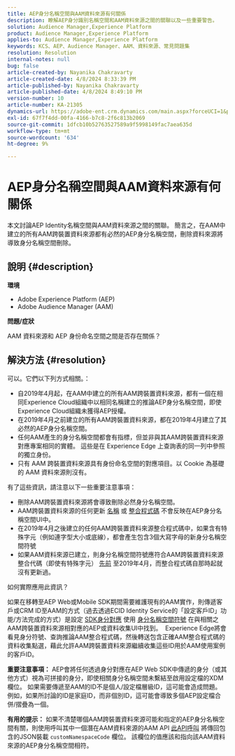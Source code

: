 ```yaml
---
title: AEP身分名稱空間與AAM資料來源有何關係
description: 瞭解AEP身分識別名稱空間和AAM資料來源之間的關聯以及一些重要警告。
solution: Audience Manager,Experience Platform
product: Audience Manager,Experience Platform
applies-to: Audience Manager,Experience Platform
keywords: KCS、AEP、Audience Manager、AAM、資料來源、常見問題集
resolution: Resolution
internal-notes: null
bug: false
article-created-by: Nayanika Chakravarty
article-created-date: 4/8/2024 8:33:39 PM
article-published-by: Nayanika Chakravarty
article-published-date: 4/8/2024 8:49:10 PM
version-number: 10
article-number: KA-21305
dynamics-url: https://adobe-ent.crm.dynamics.com/main.aspx?forceUCI=1&pagetype=entityrecord&etn=knowledgearticle&id=d7a65c42-e7f5-ee11-a1fe-6045bd006295
exl-id: 67f7f4dd-00fa-4166-b7c8-2f6c813b2069
source-git-commit: 1dfcb10b52763527589a9f5998149fac7aea635d
workflow-type: tm+mt
source-wordcount: '634'
ht-degree: 9%

---
```


# AEP身分名稱空間與AAM資料來源有何關係


本文討論AEP Identity名稱空間與AAM資料來源之間的關聯。 簡言之，在AAM中建立的所有AAM跨裝置資料來源都有必然的AEP身分名稱空間，刪除資料來源將導致身分名稱空間刪除。

## 說明 {#description}


<b>環境</b>

- Adobe Experience Platform (AEP)
- Adobe Audience Manager (AAM)


<b>問題/症狀</b>

AAM 資料來源和 AEP 身份命名空間之間是否存在關係？


## 解決方法 {#resolution}


可以。它們以下列方式相關。：

- 自2019年4月起，在AAM中建立的所有AAM跨裝置資料來源，都有一個在相同Experience Cloud組織中以相同名稱建立的推論AEP身分名稱空間，即使Experience Cloud組織未獲得AEP授權。
- 在2019年4月之前建立的所有AAM跨裝置資料來源，都在2019年4月建立了其必然的AEP身分名稱空間。
- 任何AAM產生的身分名稱空間都會有指標，但並非與其AAM跨裝置資料來源對應專案相同的實體。 這些是在 Experience Edge 上查詢表的同一列中參照的獨立身份。
- 只有 AAM 跨裝置資料來源具有身份命名空間的對應項目。以 Cookie 為基礎的 AAM 資料來源則沒有。


有了這些資訊，請注意以下一些重要注意事項：

- 刪除AAM跨裝置資料來源將會導致刪除必然身分名稱空間。
- AAM跨裝置資料來源的任何更新 <u>名稱</u> 或 <u>整合程式碼</u> 不會反映在AEP身分名稱空間UI中。
- 在2019年4月之後建立的任何AAM跨裝置資料來源整合程式碼中，如果含有特殊字元（例如連字型大小或底線），都會產生包含3個大寫字母的新身分名稱空間符號
- 如果AAM資料來源已建立，則身分名稱空間符號應符合AAM跨裝置資料來源整合代碼（即使有特殊字元） <u>先前</u> 至2019年4月，而整合程式碼自那時起就沒有更新過。


如何實際應用此資訊？

如果在移轉至AEP Web或Mobile SDK期間需要維護現有的AAM實作，則傳遞客戶或CRM ID至AAM的方式（過去透過ECID Identity Service的「設定客戶ID」功能/方法完成的方式）是設定 [SDK身分對應](https://experienceleague.adobe.com/docs/experience-platform/edge/identity/overview.html?lang=en) 使用 <u>身分名稱空間符號</u> 在與相關之AAM跨裝置資料來源相對應的AEP或資料收集UI中找到。  Experience Edge將會看見身分符號、查詢推論AAM整合程式碼，然後轉送包含正確AAM整合程式碼的資料收集點選，藉此允許AAM跨裝置資料來源繼續收集這些ID用於AAM使用案例的客戶ID。

<b>重要注意事項：</b> AEP會將任何透過身分對應在AEP Web SDK中傳遞的身分（或其他方式）視為可拼接的身分，即使相關身分名稱空間未繫結至啟用設定檔的XDM欄位。 如果需要傳遞至AAM的ID不是個人/設定檔層級ID，這可能會造成問題。 例如，如果所討論的ID是家庭ID，而非個別ID，這可能會導致多個AEP設定檔合併/摺疊為一個。

<b>有用的提示：</b> 如果不清楚哪個AAM跨裝置資料來源可能和指定的AEP身分名稱空間有關，則使用呼叫其中一個潛在AAM資料來源的AAM API [此API呼叫](https://bank.demdex.com/portal/api/v1/openapi.yaml) 將傳回包含的JSON裝載 `customNamespaceCode` 欄位。 該欄位的值應該和指向該AAM資料來源的AEP身分名稱空間相符。
